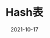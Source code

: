 ---
title: "Hash表"
linkTitle: "Hash表"
type: blog
weight: 11
date: 2021-10-17
description: >
  想象一下，某一天，Hash函数被证明可以逆推导，那将是一场灾难。
---